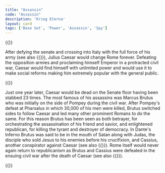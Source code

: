 ```yaml
---
title: "Assassin"
code: "Assassin"
description: 'Krieg Eterna'
layout: card
tags: ['Base Set', 'Power', 'Assassin', 'Spy']
---
```

{{<card-detail-page title="Assassin">}}
<p>
After defying the senate and crossing into Italy with the full force of his army (see also {{<cardlink name="Fate">}}), Julius Caesar would change Rome forever. Defeating the opposition armies and proclaiming himself Emperor in a protracted civil war, Caesar would find himself with unlimited power and would use it to make social reforms making him extremely popular with the general public. 
</p>
{{<card-detail-image file="brutus.png">}}
<p>
Just one year later, Caesar would be dead on the Senate floor having been stabbed 23 times. The most famous of his assassins was Marcus Brutus who was initially on the side of Pompey during the civil war. After Pompey's defeat at Pharsalus in which 30,000 of his men were killed, Brutus switched sides to follow Caesar and led many other prominent Romans to do the same. For this reason Brutus has been seen as both betrayer, for orchestrating the assassination of his friend and savior, and enlightened republican, for killing the tyrant and destroyer of democracy. In Dante's Inferno Brutus was said to be in the mouth of Satan along with Judas, the disciple who sold Jesus to his enemies before his crucifixion, and Cassius, another conspirator against Caesar (see also {{<cardlink name="Styx">}}). Rome itself would never again return to republicanism as Brutus and Cassius were defeated in the ensuing civil war after the death of Caesar (see also {{<cardlink name="Sack">}}).
</p>
<p>

</p>
{{</card-detail-page>}}